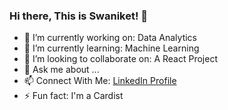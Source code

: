 


### Hi there, This is Swaniket! 👋

- 🔭 I’m currently working on: Data Analytics
- 🌱 I’m currently learning: Machine Learning
- 👯 I’m looking to collaborate on: A React Project
- 💬 Ask me about ...
- 📫 Connect With Me: [LinkedIn Profile](https://www.linkedin.com/in/swaniketchowdhury/)
- ⚡ Fun fact: I'm a Cardist

